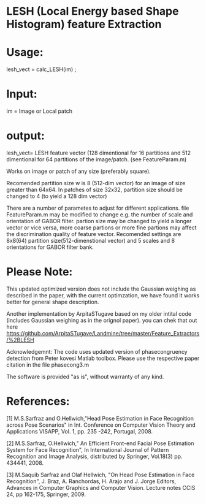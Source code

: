 # LESH (Local Energy based Shape Histogram) feature Extraction
 
# Usage: 
lesh_vect = calc_LESH(im) ;

# Input: 
im = Image or Local patch

# output: 
 lesh_vect= LESH feature vector (128 dimentional for 16 partitions and 512 dimentional for 64 partitions of the 
             image/patch. (see FeatureParam.m)
 
 

Works on image or patch of any size (preferably square). 

Recomended partition size w is 8 (512-dim vector) for an image of size greater than 64x64. In patches of size 32x32, partition size should be changed to 4 (to yield a 128 dim vector) 
 
There are a number of parametes to adjust for different applications.
file FeatureParam.m may be modified to change e.g. the number of scale and orientation of GABOR filter. partion size may be changed to yield a longer vector or vice versa, more coarse partions or more fine partions may affect the discrimination quality of feature vector. 
Recomended settings are 8x8(64) partition size(512-dimenstional vector) and 5 scales and 8 orientations for GABOR filter bank.

# Please Note:
This updated optimized version does not include the Gaussian weighing as described in the paper, with the current optimzation, we have found it works better for general shape description.

Another implementation by ArpitaSTugave based on my older intital code (includes Gaussian weighing as in the orignol paper). you can chek that out here https://github.com/ArpitaSTugave/Landmine/tree/master/Feature_Extractors/%2BLESH



Acknowledgemnt: The code uses updated version of phasecongruency detection from Peter kovesi Matlab toolbox. 
Please use the respective paper citation in the file phasecong3.m 


The software is provided "as is", without warranty of any kind.

# References:

[1] M.S.Sarfraz and O.Hellwich,"Head Pose Estimation in Face Recognition across Pose Scenarios" 
    in Int.  Conference on Computer Vision Theory and Applications VISAPP, Vol. 1, pp. 235 -242, Portugal, 2008.

[2] M.S.Sarfraz, O.Hellwich," An Efficient Front-end Facial Pose Estimation System for Face Recognition", 
    In International Journal of Pattern Recognition and Image Analysis, distributed by Springer, Vol.18(3) pp. 434441, 2008.
    
[3] M.Saquib Sarfraz and Olaf Hellwich, "On Head Pose Estimation in Face Recognition", 
    J. Braz, A. Ranchordas, H. Arajo and J. Jorge Editors, Advances in Computer Graphics and Computer Vision.
    Lecture notes CCIS 24, pp 162-175, Springer, 2009.
